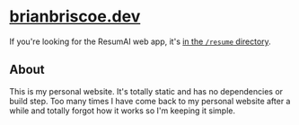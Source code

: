 # [brianbriscoe.dev](https://brianbriscoe.dev)

If you're looking for the ResumAI web app, it's [in the `/resume` directory](https://github.com/Briscoooe/brianbriscoe.dev/tree/main/resume).

## About

This is my personal website. It's totally static and has no dependencies or build step. Too many times I have come back to my personal website after a while and totally forgot how it works so I'm keeping it simple.
